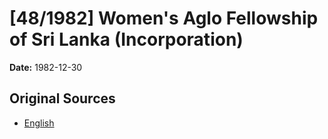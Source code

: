 # [48/1982] Women's Aglo Fellowship of Sri Lanka (Incorporation)

**Date:** 1982-12-30

## Original Sources

- [English](https://documents.gov.lk/view/acts/1982/12/48-1982_E.pdf)
